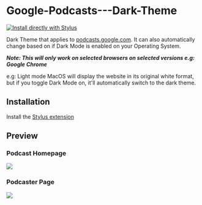 # Google-Podcasts---Dark-Theme

[![Install directly with Stylus](https://userstyles.org/styles/179958/google-podcasts-dark-theme)](https://userstyles.org/styles/179958/google-podcasts-dark-theme)

Dark Theme that applies to [podcasts.google.com](https://podcasts.google.com/).
It can also automatically change based on if Dark Mode is enabled on your Operating System.

***Note: This will only work on selected browsers on selected versions e.g: Google Chrome***

e.g: Light mode MacOS will display the website in its original white format, but if you toggle Dark Mode on, it'll automatically switch to the dark theme.

## Installation
Install the [Stylus extension](https://add0n.com/stylus.html)

## Preview
### Podcast Homepage
![](https://userstyles.org/style_screenshots/179958_additional_35494.jpeg?r=1581522997)
### Podcaster Page
![](https://userstyles.org/style_screenshots/179958_additional_35495.jpeg?r=1581524518)
